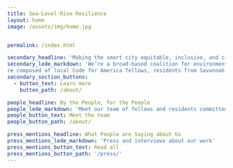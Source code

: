 ```yaml
---
title: Sea-Level-Rise Resilience
layout: home
image: /assets/img/home.jpg


permalink: /index.html

secondary_headline: 'Making the smart city equitable, inclusive, and civic.'
secondary_lede_markdown: 'We’re a broad-based coalition for environmental awareness and justice. We
re composed of local Code for America fellows, residents from Savannah neighborhoods that are most vulnerable to coastal flooding, allied nonprofits, neighborhood organizations, and local government.'
secondary_section_buttons:
  - button_text: Learn more
    button_path: /about/

people_headline: By the People, for the People
people_lede_markdown: 'Meet our team of fellows and residents committed to changing up local government'
people_button_text: Meet the team
people_button_path: /about/

press_mentions_headline: What People are Saying about Us
press_mentions_lede_markdown: 'Press and interviews about our work'
press_mentions_button_text: Read all
press_mentions_button_path: '/press/'
---
```

